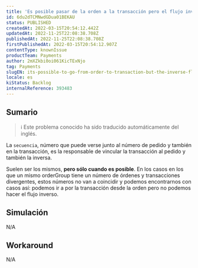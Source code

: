 ```yaml
---
title: 'Es posible pasar de la orden a la transacción pero el flujo inverso no funciona'
id: 6du2dTCMNwdGDua01BEKAU
status: PUBLISHED
createdAt: 2022-03-15T20:54:12.442Z
updatedAt: 2022-11-25T22:08:38.708Z
publishedAt: 2022-11-25T22:08:38.708Z
firstPublishedAt: 2022-03-15T20:54:12.907Z
contentType: knownIssue
productTeam: Payments
author: 2mXZkbi0oi061KicTExNjo
tag: Payments
slugEN: its-possible-to-go-from-order-to-transaction-but-the-inverse-flow-doesnt-work
locale: es
kiStatus: Backlog
internalReference: 393483
---
```


## Sumario

>ℹ️ Este problema conocido ha sido traducido automáticamente del inglés.


La `secuencia`, número que puede verse junto al número de pedido y también en la transacción, es la responsable de vincular la transacción al pedido y también la inversa.

 Suelen ser los mismos, **pero sólo cuando es posible**. En los casos en los que un mismo orderGroup tiene un número de órdenes y transacciones divergentes, estos números no van a coincidir y podemos encontrarnos con casos así: podemos ir a por la transacción desde la orden pero no podemos hacer el flujo inverso.



## Simulación


N/A



## Workaround



N/A

